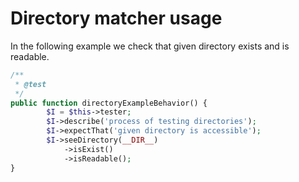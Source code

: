 # Directory matcher usage

In the following example we check that given directory exists and is readable.

```php
/**
 * @test
 */
public function directoryExampleBehavior() {
        $I = $this->tester;
        $I->describe('process of testing directories');
        $I->expectThat('given directory is accessible');
        $I->seeDirectory(__DIR__)
            ->isExist()
            ->isReadable();
}
```